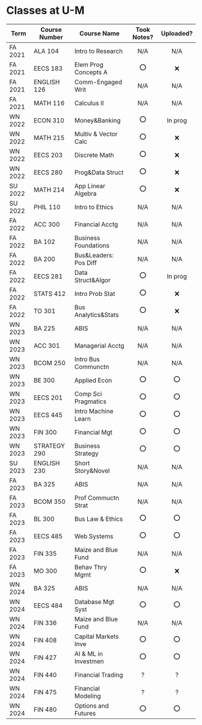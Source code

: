 # Classes at U-M

| Term | Course Number | Course Name | Took Notes? | Uploaded? |
| ---- | ---- | ---- | :--: | :--: |
| FA 2021 | ALA 104 | Intro to Research | N/A | N/A |
| FA 2021 | EECS 183 | Elem Prog Concepts A | ⭕️ | ❌ |
| FA 2021 | ENGLISH 126 | Comm-Engaged Writ | N/A | N/A |
| FA 2021 | MATH 116 | Calculus II | N/A | N/A |
| WN 2022 | ECON 310 | Money&Banking | ⭕️ | In prog |
| WN 2022 | MATH 215 | Multiv & Vector Calc | ⭕️ | ❌ |
| WN 2022 | EECS 203 | Discrete Math | ⭕️ | ❌ |
| WN 2022 | EECS 280 | Prog&Data Struct | ⭕️ | ❌ |
| SU 2022 | MATH 214 | App Linear Algebra | ⭕️ | ❌ |
| SU 2022 | PHIL 110 | Intro to Ethics | N/A | N/A |
| FA 2022 | ACC 300 | Financial Acctg | N/A | N/A |
| FA 2022 | BA 102 | Business Foundations | N/A | N/A |
| FA 2022 | BA 200 | Bus&Leaders: Pos Diff | N/A | N/A |
| FA 2022 | EECS 281 | Data Struct&Algor | ⭕️ | In prog |
| FA 2022 | STATS 412 | Intro Prob Stat | ⭕️ | ❌ |
| FA 2022 | TO 301 | Bus Analytics&Stats | ⭕️ | ❌ |
| WN 2023 | BA 225 | ABIS | N/A | N/A |
| WN 2023 | ACC 301 | Managerial Acctg | N/A | N/A |
| WN 2023 | BCOM 250 | Intro Bus Communctn | N/A | N/A |
| WN 2023 | BE 300 | Applied Econ | ⭕️ | ⭕️ |
| WN 2023 | EECS 201 | Comp Sci Pragmatics | ⭕️ | ⭕️ |
| WN 2023 | EECS 445 | Intro Machine Learn | ⭕️ | ⭕️ |
| WN 2023 | FIN 300 | Financial Mgt | ⭕️ | ⭕️ |
| WN 2023 | STRATEGY 290 | Business Strategy | ⭕️ | ⭕️ |
| SU 2023 | ENGLISH 230 | Short Story&Novel | N/A | N/A |
| FA 2023 | BA 325 | ABIS | N/A | N/A |
| FA 2023 | BCOM 350 | Prof Commuctn Strat | N/A | N/A |
| FA 2023 | BL 300 | Bus Law & Ethics | ⭕️ | ⭕️ |
| FA 2023 | EECS 485 | Web Systems | ⭕️ | ⭕️ |
| FA 2023 | FIN 335 | Maize and Blue Fund | N/A | N/A |
| FA 2023 | MO 300 | Behav Thry Mgmt | ⭕️ | ❌ |
| WN 2024 | BA 325 | ABIS | N/A | N/A |
| WN 2024 | EECS 484 | Database Mgt Syst | ⭕️ | ⭕️ |
| WN 2024 | FIN 336 | Maize and Blue Fund | N/A | N/A |
| WN 2024 | FIN 408 | Capital Markets Inve | ⭕️ | ⭕️ |
| WN 2024 | FIN 427 | AI & ML in Investmen | ⭕️ | ⭕️ |
| WN 2024 | FIN 440 | Financial Trading | ? | ? |
| WN 2024 | FIN 475 | Financial Modeling | ? | ? |
| WN 2024 | FIN 480 | Options and Futures | ⭕️ | ⭕️ |

